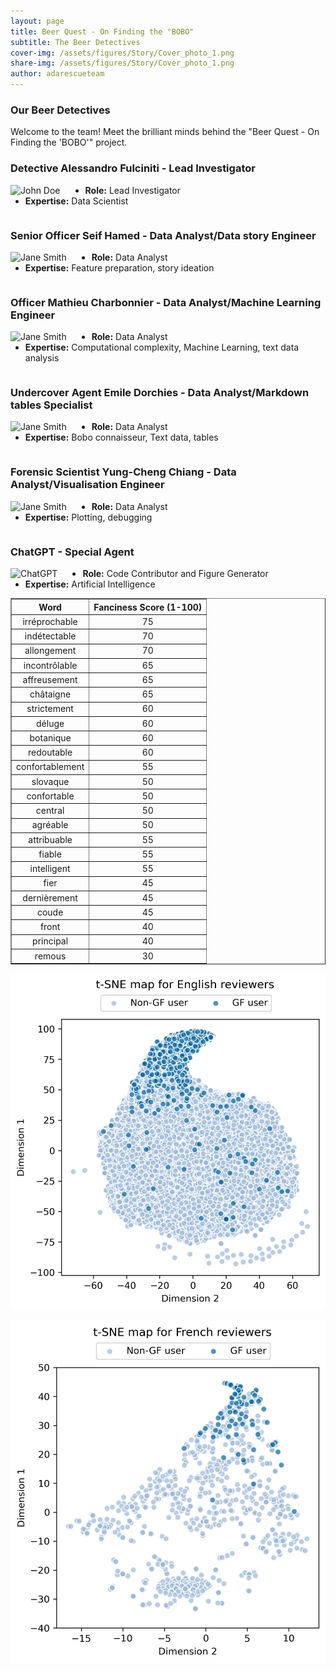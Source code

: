 ```yaml
---
layout: page
title: Beer Quest - On Finding the "BOBO"
subtitle: The Beer Detectives
cover-img: /assets/figures/Story/Cover_photo_1.png
share-img: /assets/figures/Story/Cover_photo_1.png
author: adarescueteam
---
```


### Our Beer Detectives

Welcome to the team! Meet the brilliant minds behind the "Beer Quest - On Finding the 'BOBO'" project.

### Detective Alessandro Fulciniti - Lead Investigator

<div style="float: left; margin-right: 40px; clear: left;">
    <img src="https://jay4biopz.github.io/adarescueteam-beerquest/assets/figures/Avatars/avatar_4.png" alt="John Doe" width="80" height="80">
</div>

- **Role:** Lead Investigator
- **Expertise:** Data Scientist

<div style="clear: both;"></div>


### Senior Officer Seif Hamed - Data Analyst/Data story Engineer

<div style="float: left; margin-right: 40px; clear: left;">
    <img src="https://jay4biopz.github.io/adarescueteam-beerquest/assets/figures/Avatars/avatar_5.png" alt="Jane Smith" width="80" height="80">
</div>

- **Role:** Data Analyst
- **Expertise:** Feature preparation, story ideation

<div style="clear: both;"></div>


### Officer Mathieu Charbonnier - Data Analyst/Machine Learning Engineer

<div style="float: left; margin-right: 40px; clear: left;">
    <img src="https://jay4biopz.github.io/adarescueteam-beerquest/assets/figures/Avatars/avatar_1.png" alt="Jane Smith" width="80" height="80">
</div>

- **Role:** Data Analyst
- **Expertise:** Computational complexity, Machine Learning, text data analysis

<div style="clear: both;"></div>


### Undercover Agent Emile Dorchies - Data Analyst/Markdown tables Specialist

<div style="float: left; margin-right: 40px; clear: left;">
    <img src="https://jay4biopz.github.io/adarescueteam-beerquest/assets/figures/Avatars/avatar_2.png" alt="Jane Smith" width="80" height="80">
</div>

- **Role:** Data Analyst
- **Expertise:** Bobo connaisseur, Text data, tables

<div style="clear: both;"></div>


### Forensic Scientist Yung-Cheng Chiang - Data Analyst/Visualisation Engineer

<div style="float: left; margin-right: 40px; clear: left;">
    <img src="https://jay4biopz.github.io/adarescueteam-beerquest/assets/figures/Avatars/avatar_3.png" alt="Jane Smith" width="80" height="80">
</div>

- **Role:** Data Analyst
- **Expertise:** Plotting, debugging

<div style="clear: both;"></div>


### ChatGPT - Special Agent

<div style="float: left; margin-right: 40px; clear: left;">
    <img src="https://jay4biopz.github.io/adarescueteam-beerquest/assets/figures/Avatars/avatar_6.png" alt="ChatGPT" width="80" height="80">
</div>

- **Role:** Code Contributor and Figure Generator
- **Expertise:** Artificial Intelligence


<div style="text-align: center;">
  <table border="1" cellpadding="5">
    <tr>
      <th>Word</th>
      <th>Fanciness Score (1-100)</th>
    </tr>
    <tr>
      <td>irréprochable</td>
      <td>75</td>
    </tr>
    <tr>
      <td>indétectable</td>
      <td>70</td>
    </tr>
    <tr>
      <td>allongement</td>
      <td>70</td>
    </tr>
    <tr>
      <td>incontrôlable</td>
      <td>65</td>
    </tr>
    <tr>
      <td>affreusement</td>
      <td>65</td>
    </tr>
    <tr>
      <td>châtaigne</td>
      <td>65</td>
    </tr>
    <tr>
      <td>strictement</td>
      <td>60</td>
    </tr>
    <tr>
      <td>déluge</td>
      <td>60</td>
    </tr>
    <tr>
      <td>botanique</td>
      <td>60</td>
    </tr>
    <tr>
      <td>redoutable</td>
      <td>60</td>
    </tr>
    <tr>
      <td>confortablement</td>
      <td>55</td>
    </tr>
    <tr>
      <td>slovaque</td>
      <td>50</td>
    </tr>
    <tr>
      <td>confortable</td>
      <td>50</td>
    </tr>
    <tr>
      <td>central</td>
      <td>50</td>
    </tr>
    <tr>
      <td>agréable</td>
      <td>50</td>
    </tr>
    <tr>
      <td>attribuable</td>
      <td>55</td>
    </tr>
    <tr>
      <td>fiable</td>
      <td>55</td>
    </tr>
    <tr>
      <td>intelligent</td>
      <td>55</td>
    </tr>
    <tr>
      <td>fier</td>
      <td>45</td>
    </tr>
    <tr>
      <td>dernièrement</td>
      <td>45</td>
    </tr>
    <tr>
      <td>coude</td>
      <td>45</td>
    </tr>
    <tr>
      <td>front</td>
      <td>40</td>
    </tr>
    <tr>
      <td>principal</td>
      <td>40</td>
    </tr>
    <tr>
      <td>remous</td>
      <td>30</td>
    </tr>
  </table>
</div>


![t-SNE_english_reviewers](./assets/figures/NLP/t-SNE_english.png)

![t-SNE_french_reviewers](./assets/figures/NLP/t-SNE_french.png)
